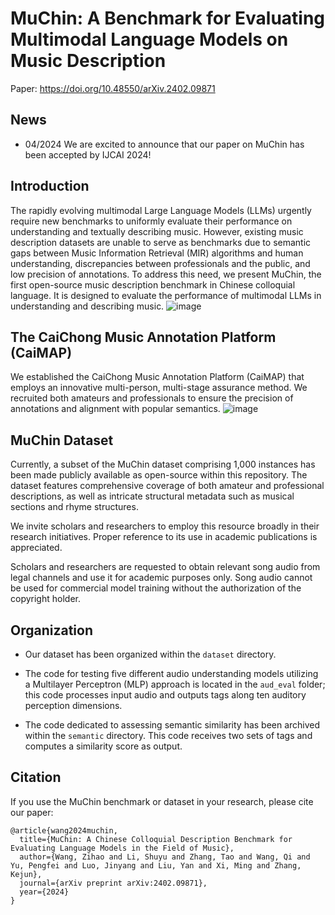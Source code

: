 # MuChin: A Benchmark for Evaluating Multimodal Language Models on Music Description
Paper: 
https://doi.org/10.48550/arXiv.2402.09871
## News
- 04/2024 We are excited to announce that our paper on MuChin has been accepted by IJCAI 2024!
## Introduction
The rapidly evolving multimodal Large Language Models (LLMs) urgently require new benchmarks to uniformly evaluate their performance on understanding and textually describing music. However, existing music description datasets are unable to serve as benchmarks due to semantic gaps between Music Information Retrieval (MIR) algorithms and human understanding, discrepancies between professionals and the public, and low precision of annotations.
To address this need, we present MuChin, the first open-source music description benchmark in Chinese colloquial language. It is designed to evaluate the performance of multimodal LLMs in understanding and describing music.
![image](https://github.com/Duoluoluos/MuChin/blob/Dispersion/pic/overview.png)
## The CaiChong Music Annotation Platform (CaiMAP)
We established the CaiChong Music Annotation Platform (CaiMAP) that employs an innovative multi-person, multi-stage assurance method. We recruited both amateurs and professionals to ensure the precision of annotations and alignment with popular semantics.
![image](https://github.com/Duoluoluos/MuChin/blob/Dispersion/pic/annopipe.png)

## MuChin Dataset
Currently, a subset of the MuChin dataset comprising 1,000 instances has been made publicly available as open-source within this repository. The dataset features comprehensive coverage of both amateur and professional descriptions, as well as intricate structural metadata such as musical sections and rhyme structures.

We invite scholars and researchers to employ this resource broadly in their research initiatives. Proper reference to its use in academic publications is appreciated.

Scholars and researchers are requested to obtain relevant song audio from legal channels and use it for academic purposes only. Song audio cannot be used for commercial model training without the authorization of the copyright holder.

## Organization
* Our dataset has been organized within the `dataset` directory. 

* The code for testing five different audio understanding models utilizing a Multilayer Perceptron (MLP) approach is located in the `aud_eval` folder; this code processes input audio and outputs tags along ten auditory perception dimensions.

* The code dedicated to assessing semantic similarity has been archived within the `semantic` directory. This code receives two sets of tags and computes a similarity score as output.
## Citation
If you use the MuChin benchmark or dataset in your research, please cite our paper:
```
@article{wang2024muchin,
  title={MuChin: A Chinese Colloquial Description Benchmark for Evaluating Language Models in the Field of Music},
  author={Wang, Zihao and Li, Shuyu and Zhang, Tao and Wang, Qi and Yu, Pengfei and Luo, Jinyang and Liu, Yan and Xi, Ming and Zhang, Kejun},
  journal={arXiv preprint arXiv:2402.09871},
  year={2024}
}
